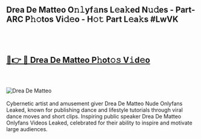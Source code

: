 <h2>Drea De Matteo O𝚗𝚕yf𝚊ns L𝚎a𝚔ed N𝚞𝚍es - Part-ARC P𝚑𝚘tos Vi𝚍𝚎o - H𝚘𝚝 Part L𝚎a𝚔s #LwVK</h2>
<br>
<br>
<h2><a href="https://sinosizo.online/live/video.php?q=drea-de-matteo">🔗👉 🔴 Drea De Matteo P𝚑ot𝚘𝚜 V𝚒d𝚎o</a></h2>
<br>
<br>
<a href="https://sinosizo.online/live/video.php?q=drea-de-matteo" rel="nofollow" data-target="animated-image.originalLink"><img src="https://i.imgur.com/0qMVB7G.gif" alt="Drea De Matteo" style="max-width: 100%; display: inline-block;" data-target="animated-image.originalImage"></a>
</div>
<br>
<br>
Cybernetic artist and amusement giver Drea De Matteo Nude Onlyfans Leaked, known for publishing dance and lifestyle tutorials through viral dance moves and short clips. Inspiring public speaker Drea De Matteo Onlyfans Videos Leaked, celebrated for their ability to inspire and motivate large audiences.  
<br>